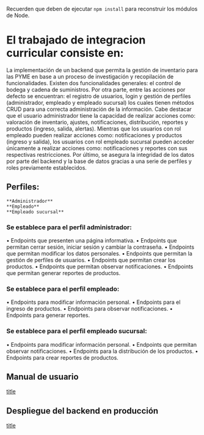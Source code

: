 Recuerden que deben de ejecutar ```npm install``` para reconstruir los módulos de Node.
# El trabajado de integracion curricular consiste en:
La implementación de un backend que permita la gestión 
de inventario para las PYME en base a un proceso de 
investigación y recopilación de funcionalidades. Existen dos
funcionalidades generales: el control de bodega y cadena de 
suministros. Por otra parte, entre las acciones por defecto se 
encuentran: el registro de usuarios, login y gestión de perfiles
(administrador, empleado y empleado sucursal) los cuales 
tienen métodos CRUD para una correcta administración de la
información. 
Cabe destacar que el usuario administrador tiene la 
capacidad de realizar acciones como: 
valoración de inventario, ajustes, notificaciones, distribución, 
reportes y productos (ingreso, salida, alertas). Mientras que 
los usuarios con rol empleado pueden realizar acciones 
como: notificaciones y productos (ingreso y salida), 
los usuarios con rol empleado sucursal pueden acceder 
únicamente a realizar acciones como: notificaciones y 
reportes con sus respectivas restricciones. Por último, 
se asegura la integridad de los datos por parte del backend 
y la base de datos gracias a una serie de perfiles y roles 
previamente establecidos.
 ## Perfiles:
	**Administrador**
	**Empleado**
	**Empleado sucursal**
### Se establece para el perfil administrador:
•	Endpoints que presenten una página informativa.
•	Endpoints que permitan cerrar sesión, iniciar sesión y cambiar la contraseña.
•	Endpoints que permitan modificar los datos personales.
•	Endpoints que permitan la gestión de perfiles de usuarios.
•	Endpoints que permitan crear los productos.
•	Endpoints que permitan observar notificaciones.
•	Endpoints que permitan generar reportes de productos.
### Se establece para el perfil empleado:
•	Endpoints para modificar información personal.
•	Endpoints para el ingreso de productos.
•	Endpoints para observar notificaciones.
•	Endpoints para generar reportes.
### Se establece para el perfil empleado sucursal:
•	Endpoints para modificar información personal.
•	Endpoints que permitan observar notificaciones.
•	Endpoints para la distribución de los productos.
•	Endpoints para crear reportes de productos. 

## Manual de usuario 
[title](https://youtu.be/Ho_ghv5wFBs)
## Despliegue del backend en producción
[title](https://api-pyme-backend-production.up.railway.app/)



